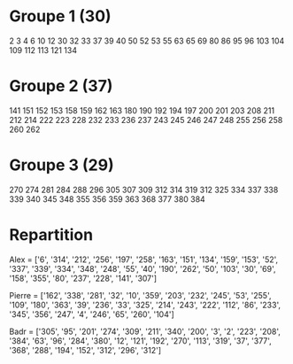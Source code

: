 # Groupe 1 (30)
2 3 4 6 10 12 30 32 33 37 39 40 50 52 53 55 63 65 69 80 86 95 96 103 104 109 112 113 121 134

# Groupe 2 (37)
141 151 152 153 158 159 162 163 180 190 192 194 197 200 201 203 208 211 212 214 222 223 228 232 233 236 237 243 245 246 247 248 255 256 258 260 262

# Groupe 3 (29)
 270 274 281 284 288 296 305 307 309 312 314 319 312 325 334 337 338 339 340 345 348 355 356 359 363 368 377 380 384 
 
 
 # Repartition
 
 Alex = ['6', '314', '212', '256', '197', '258', '163', '151', '134', '159', '153', '52', '337', '339', '334', '348', '248', '55', '40', '190', '262', '50', '103', '30', '69', '158', '355', '80', '237', '228', '141', '307']
 
 Pierre = ['162', '338', '281', '32', '10', '359', '203', '232', '245', '53', '255', '109', '180', '363', '39', '236', '33', '325', '214', '243', '222', '112', '86', '233', '345', '356', '247', '4', '246', '65', '260', '104']
 
 Badr = ['305', '95', '201', '274', '309', '211', '340', '200', '3', '2', '223', '208', '384', '63', '96', '284', '380', '12', '121', '192', '270', '113', '319', '37', '377', '368', '288', '194', '152', '312', '296', '312']
